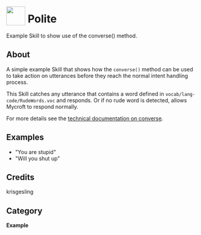 # <img src="https://raw.githack.com/FortAwesome/Font-Awesome/master/svgs/solid/chalkboard-teacher.svg" card_color="#4D8EDB" width="50" height="50" style="vertical-align:bottom"/> Polite
Example Skill to show use of the converse() method.

## About
A simple example Skill that shows how the `converse()` method can be used to take action on utterances before they reach the normal intent handling process.

This Skill catches any utterance that contains a word defined in `vocab/lang-code/RudeWords.voc` and responds. Or if no rude word is detected, allows Mycroft to respond normally.

For more details see the [technical documentation on converse](https://mycroft-core.readthedocs.io/en/latest/source/mycroft.html?highlight=converse#mycroft.MycroftSkill.converse).

## Examples
* "You are stupid"
* "Will you shut up"

## Credits
krisgesling

## Category
**Example**
